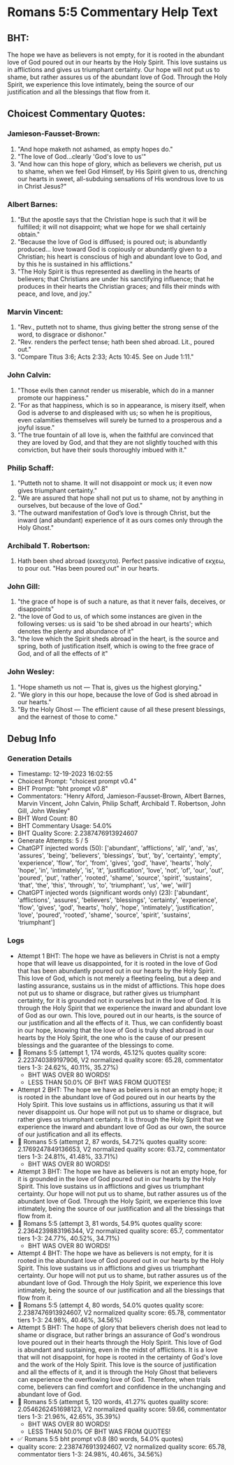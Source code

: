 # Romans 5:5 Commentary Help Text

## BHT:
The hope we have as believers is not empty, for it is rooted in the abundant love of God poured out in our hearts by the Holy Spirit. This love sustains us in afflictions and gives us triumphant certainty. Our hope will not put us to shame, but rather assures us of the abundant love of God. Through the Holy Spirit, we experience this love intimately, being the source of our justification and all the blessings that flow from it.

## Choicest Commentary Quotes:
### Jamieson-Fausset-Brown:
1. "And hope maketh not ashamed, as empty hopes do."
2. "The love of God...clearly 'God's love to us'"
3. "And how can this hope of glory, which as believers we cherish, put us to shame, when we feel God Himself, by His Spirit given to us, drenching our hearts in sweet, all-subduing sensations of His wondrous love to us in Christ Jesus?"

### Albert Barnes:
1. "But the apostle says that the Christian hope is such that it will be fulfilled; it will not disappoint; what we hope for we shall certainly obtain."
2. "Because the love of God is diffused; is poured out; is abundantly produced... love toward God is copiously or abundantly given to a Christian; his heart is conscious of high and abundant love to God, and by this he is sustained in his afflictions."
3. "The Holy Spirit is thus represented as dwelling in the hearts of believers; that Christians are under his sanctifying influence; that he produces in their hearts the Christian graces; and fills their minds with peace, and love, and joy."

### Marvin Vincent:
1. "Rev., putteth not to shame, thus giving better the strong sense of the word, to disgrace or dishonor."
2. "Rev. renders the perfect tense; hath been shed abroad. Lit., poured out."
3. "Compare Titus 3:6; Acts 2:33; Acts 10:45. See on Jude 1:11."

### John Calvin:
1. "Those evils then cannot render us miserable, which do in a manner promote our happiness."
2. "For as that happiness, which is so in appearance, is misery itself, when God is adverse to and displeased with us; so when he is propitious, even calamities themselves will surely be turned to a prosperous and a joyful issue."
3. "The true fountain of all love is, when the faithful are convinced that they are loved by God, and that they are not slightly touched with this conviction, but have their souls thoroughly imbued with it."

### Philip Schaff:
1. "Putteth not to shame. It will not disappoint or mock us; it even now gives triumphant certainty."
2. "We are assured that hope shall not put us to shame, not by anything in ourselves, but because of the love of God."
3. "The outward manifestation of God’s love is through Christ, but the inward (and abundant) experience of it as ours comes only through the Holy Ghost."

### Archibald T. Robertson:
1.  Hath been shed abroad (εκκεχυτα). Perfect passive indicative of εκχεω, to pour out. "Has been poured out" in our hearts. 


### John Gill:
1. "the grace of hope is of such a nature, as that it never fails, deceives, or disappoints"
2. "the love of God to us, of which some instances are given in the following verses: us is said 'to be shed abroad in our hearts'; which denotes the plenty and abundance of it"
3. "the love which the Spirit sheds abroad in the heart, is the source and spring, both of justification itself, which is owing to the free grace of God, and of all the effects of it"

### John Wesley:
1. "Hope shameth us not — That is, gives us the highest glorying."
2. "We glory in this our hope, because the love of God is shed abroad in our hearts."
3. "By the Holy Ghost — The efficient cause of all these present blessings, and the earnest of those to come."


## Debug Info
### Generation Details
- Timestamp: 12-19-2023 16:02:55
- Choicest Prompt: "choicest prompt v0.4"
- BHT Prompt: "bht prompt v0.8"
- Commentators: "Henry Alford, Jamieson-Fausset-Brown, Albert Barnes, Marvin Vincent, John Calvin, Philip Schaff, Archibald T. Robertson, John Gill, John Wesley"
- BHT Word Count: 80
- BHT Commentary Usage: 54.0%
- BHT Quality Score: 2.2387476913924607
- Generate Attempts: 5 / 5
- ChatGPT injected words (50):
	['abundant', 'afflictions', 'all', 'and', 'as', 'assures', 'being', 'believers', 'blessings', 'but', 'by', 'certainty', 'empty', 'experience', 'flow', 'for', 'from', 'gives', 'god', 'have', 'hearts', 'holy', 'hope', 'in', 'intimately', 'is', 'it', 'justification', 'love', 'not', 'of', 'our', 'out', 'poured', 'put', 'rather', 'rooted', 'shame', 'source', 'spirit', 'sustains', 'that', 'the', 'this', 'through', 'to', 'triumphant', 'us', 'we', 'will']
- ChatGPT injected words (significant words only) (23):
	['abundant', 'afflictions', 'assures', 'believers', 'blessings', 'certainty', 'experience', 'flow', 'gives', 'god', 'hearts', 'holy', 'hope', 'intimately', 'justification', 'love', 'poured', 'rooted', 'shame', 'source', 'spirit', 'sustains', 'triumphant']

### Logs
- Attempt 1 BHT: The hope we have as believers in Christ is not a empty hope that will leave us disappointed, for it is rooted in the love of God that has been abundantly poured out in our hearts by the Holy Spirit. This love of God, which is not merely a fleeting feeling, but a deep and lasting assurance, sustains us in the midst of afflictions. This hope does not put us to shame or disgrace, but rather gives us triumphant certainty, for it is grounded not in ourselves but in the love of God. It is through the Holy Spirit that we experience the inward and abundant love of God as our own. This love, poured out in our hearts, is the source of our justification and all the effects of it. Thus, we can confidently boast in our hope, knowing that the love of God is truly shed abroad in our hearts by the Holy Spirit, the one who is the cause of our present blessings and the guarantee of the blessings to come.
- 🔄 Romans 5:5 (attempt 1, 174 words, 45.12% quotes quality score: 2.223740389197906, V2 normalized quality score: 65.28, commentator tiers 1-3: 24.62%, 40.11%, 35.27%) 
	- BHT WAS OVER 80 WORDS! 
	- LESS THAN 50.0% OF BHT WAS FROM QUOTES!
- Attempt 2 BHT: The hope we have as believers is not an empty hope; it is rooted in the abundant love of God poured out in our hearts by the Holy Spirit. This love sustains us in afflictions, assuring us that it will never disappoint us. Our hope will not put us to shame or disgrace, but rather gives us triumphant certainty. It is through the Holy Spirit that we experience the inward and abundant love of God as our own, the source of our justification and all its effects.
- 🔄 Romans 5:5 (attempt 2, 87 words, 54.72% quotes quality score: 2.1769247849136653, V2 normalized quality score: 63.72, commentator tiers 1-3: 24.81%, 41.48%, 33.71%) 
	- BHT WAS OVER 80 WORDS!
- Attempt 3 BHT: The hope we have as believers is not an empty hope, for it is grounded in the love of God poured out in our hearts by the Holy Spirit. This love sustains us in afflictions and gives us triumphant certainty. Our hope will not put us to shame, but rather assures us of the abundant love of God. Through the Holy Spirit, we experience this love intimately, being the source of our justification and all the blessings that flow from it.
- 🔄 Romans 5:5 (attempt 3, 81 words, 54.9% quotes quality score: 2.2364239883196344, V2 normalized quality score: 65.7, commentator tiers 1-3: 24.77%, 40.52%, 34.71%) 
	- BHT WAS OVER 80 WORDS!
- Attempt 4 BHT: The hope we have as believers is not empty, for it is rooted in the abundant love of God poured out in our hearts by the Holy Spirit. This love sustains us in afflictions and gives us triumphant certainty. Our hope will not put us to shame, but rather assures us of the abundant love of God. Through the Holy Spirit, we experience this love intimately, being the source of our justification and all the blessings that flow from it.
- 🔄 Romans 5:5 (attempt 4, 80 words, 54.0% quotes quality score: 2.2387476913924607, V2 normalized quality score: 65.78, commentator tiers 1-3: 24.98%, 40.46%, 34.56%)
- Attempt 5 BHT: The hope of glory that believers cherish does not lead to shame or disgrace, but rather brings an assurance of God's wondrous love poured out in their hearts through the Holy Spirit. This love of God is abundant and sustaining, even in the midst of afflictions. It is a love that will not disappoint, for hope is rooted in the certainty of God's love and the work of the Holy Spirit. This love is the source of justification and all the effects of it, and it is through the Holy Ghost that believers can experience the overflowing love of God. Therefore, when trials come, believers can find comfort and confidence in the unchanging and abundant love of God.
- 🔄 Romans 5:5 (attempt 5, 120 words, 41.27% quotes quality score: 2.0546262451698123, V2 normalized quality score: 59.66, commentator tiers 1-3: 21.96%, 42.65%, 35.39%) 
	- BHT WAS OVER 80 WORDS! 
	- LESS THAN 50.0% OF BHT WAS FROM QUOTES!
- ✅ Romans 5:5 bht prompt v0.8 (80 words, 54.0% quotes)
- quality score: 2.2387476913924607, V2 normalized quality score: 65.78, commentator tiers 1-3: 24.98%, 40.46%, 34.56%)